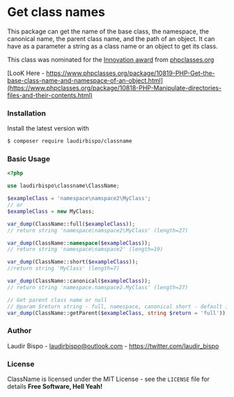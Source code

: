 # Get class names

This package can get the name of the base class, the namespace, the canonical name, the parent class name, and the path of an object.
It can have as a parameter a string as a class name or an object to get its class.

This class was nominated for the [Innovation award](https://www.phpclasses.org/award/innovation/) from [phpclasses.org](https://www.phpclasses.org)

[LooK Here - https://www.phpclasses.org/package/10819-PHP-Get-the-base-class-name-and-namespace-of-an-object.html](https://www.phpclasses.org/package/10818-PHP-Manipulate-directories-files-and-their-contents.html)

### Installation

Install the latest version with

```bash
$ composer require laudirbispo/classname
```

### Basic Usage

```php
<?php

use laudirbispo\classname\ClassName;

$exampleClass = 'namespace\namspace2\MyClass';
// or
$exampleClass = new MyClass;

var_dump(ClassName::full($exampleClass));
// return string 'namespace\namspace2\MyClass' (length=27)

var_dump(ClassName::namespace($exampleClass));
// return string 'namespace\namspace2' (length=19)

var_dump(ClassName::short($exampleClass));
//return string 'MyClass' (length=7)

var_dump(ClassName::canonical($exampleClass));
// return string 'namespace.namspace2.MyClass' (length=27)

// Get parent class name or null
// @param $return string - full, namespace, canonical short - default is dull
var_dump(ClassName::getParent($exampleClass, string $return = 'full'));


```

### Author

Laudir Bispo - <laudirbispo@outlook.com> - <https://twitter.com/laudir_bispo><br />

### License

ClassName is licensed under the MIT License - see the `LICENSE` file for details
**Free Software, Hell Yeah!**
